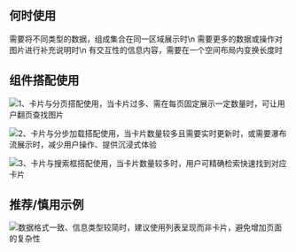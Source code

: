 ## 何时使用

需要将不同类型的数据，组成集合在同一区域展示时\n 需要更多的数据或操作对图片进行补充说明时\n 有交互性的信息内容，需要在一个空间布局内变换长度时

## 组件搭配使用

![1、卡片与分页搭配使用，当卡片过多、需在每页固定展示一定数量时，可让用户翻页查找图片](01)

![2、卡片与分步加载搭配使用，当卡片数量较多且需要实时更新时，或需要瀑布流展示时，减少用户操作、提供沉浸式体验](02)

![3、卡片与搜索框搭配使用，当卡片数量较多时，用户可精确检索快速找到对应卡片](03)

## 推荐/慎用示例

![数据格式一致、信息类型较简时，建议使用列表呈现而非卡片，避免增加页面的复杂性](04)
